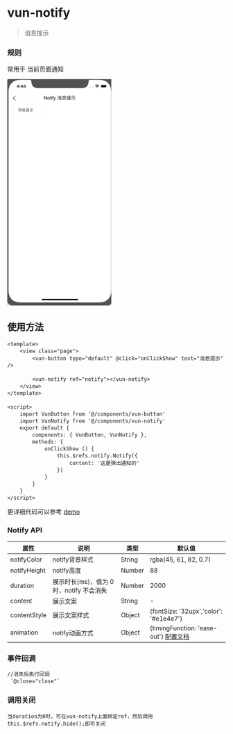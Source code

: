 # vun-notify 

 >  消息提示
 
### 规则
常用于 当前页面通知

<img src="/static/gif/notify.gif?raw=true" width="240"/>

## 使用方法

```vue
<template>
	<view class="page">
		<vun-button type="default" @click="onClickShow" text="消息提示" />
		
		<vun-notify ref="notify"></vun-notify>
	</view>
</template>

<script>
	import VunButton from '@/components/vun-button'
	import VunNotify from '@/components/vun-notify'
	export default {
		components: { VunButton, VunNotify },
		methods: {
			onClickShow () {
				this.$refs.notify.Notify({
					content: '这是弹出通知的'
				})
			}
		}
	}
</script>
```

更详细代码可以参考 [demo]()

### Notify API
|属性|说明|类型|默认值|
|-------------|------------|--------|-----|
|notifyColor|notify背景样式|String|rgba(45, 61, 82, 0.7)|
|notifyHeight|notify高度|Number|88|
|duration|展示时长(ms)，值为 0 时，notify 不会消失|Number|2000|
|content|展示文案|String|-|
|contentStyle|展示文案样式|Object|{fontSize: '32upx','color': '#e1e4e7'}|
|animation|notify动画方式|Object|{timingFunction: 'ease-out'} [配置文档](https://weex.apache.org/zh/docs/modules/animation.html#transition)|


### 事件回调

```
//消失后执行回调
 `@close="close"`
```

### 调用关闭

```
当duration为0时，可在vun-notify上面绑定ref，然后调用this.$refs.notify.hide();即可关闭
```
